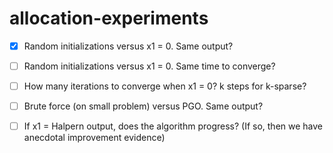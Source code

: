 # allocation-experiments

- [x] Random initializations versus x1 = 0. Same output?
- [ ] Random initializations versus x1 = 0. Same time to converge?
- [ ] How many iterations to converge when x1 = 0? k steps for k-sparse?
- [ ] Brute force (on small problem) versus PGO. Same output?
- [ ] If x1 = Halpern output, does the algorithm progress? (If so, then we have anecdotal improvement evidence)
  
  